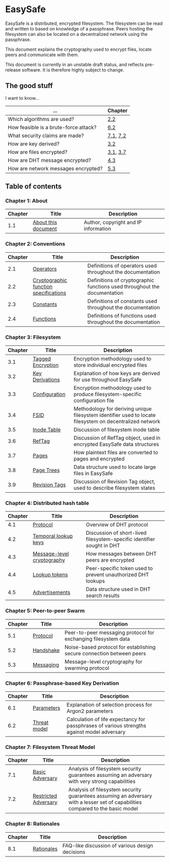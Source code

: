 
# EasySafe

EasySafe is a distributed, encrypted filesystem. The filesystem can be read and written to based on knowledge of a passphrase. Peers hosting the filesystem can also be located on a decentralized network using the passphrase.

This document explains the cryptography used to encrypt files, locate peers and communicate with them.

This document is currently in an unstable draft status, and reflects pre-release software. It is therefore highly subject to change.

## The good stuff

I want to know...

| ... | Chapter
|--|--|
| Which algorithms are used? | [2.2](https://github.com/jonasacres/easysafe-doc/blob/master/02-Conventions/02-02-crypto.md#22-cryptographic-function-specifications) |
| How feasible is a brute-force attack? | [6.2](https://github.com/jonasacres/easysafe-doc/blob/master/06-PBKDF/06-02-threat-model.md#6-passphrase-based-key-derivation) |
| What security claims are made? | [7.1](https://github.com/jonasacres/easysafe-doc/blob/master/07-FilesystemThreat/07-01-basic-adversary.md#7-filesystem-threat-model), [7.2](https://github.com/jonasacres/easysafe-doc/blob/master/07-FilesystemThreat/07-02-restricted-adversary.md#7-filesystem-threat-model)
| How are key derived? | [3.2](https://github.com/jonasacres/easysafe-doc/blob/master/03-Filesystem/03-02-key-derivations.md#3-filesystem) |
| How are files encrypted? | [3.1](https://github.com/jonasacres/easysafe-doc/blob/master/03-Filesystem/03-01-tagged-encryption.md#2-filesystem), [3.7](https://github.com/jonasacres/easysafe-doc/blob/master/03-Filesystem/03-07-pages.md#3-filesystem) |
| How are DHT message encrypted? | [4.3](https://github.com/jonasacres/easysafe-doc/blob/master/04-DHT/04-03-message-crypto.md#4-distributed-hash-table) |
| How are network messages encrypted? | [5.3](https://github.com/jonasacres/easysafe-doc/blob/master/05-P2P/05-03-messaging.md#5-peer-to-peer-swarming) |

## Table of contents

### Chapter 1: About
| Chapter | Title | Description
|-|-|-|
| 1.1 | [About this document](01-Document/01-01-about.md) | Author, copyright and IP information

### Chapter 2: Conventions
| Chapter | Title | Description
|-|-|-|
| 2.1 | [Operators](02-Conventions/02-01-operators.md) | Definitions of operators used throughout the documentation
| 2.2 | [Cryptographic function specifications](02-Conventions/02-02-crypto.md) | Definitions of cryptographic functions used throughout the documentation
| 2.3 | [Constants](02-Conventions/02-03-constants.md) | Definitions of constants used throughout the documentation
| 2.4 | [Functions](02-Conventions/02-04-functions.md) | Definitions of functions used throughout the documentation

### Chapter 3: Filesystem
| Chapter | Title | Description
|-|-|-|
| 3.1 | [Tagged Encryption](03-Filesystem/03-01-tagged-encryption.md) | Encryption methodology used to store individual encrypted files
| 3.2 | [Key Derivations](03-Filesystem/03-02-key-derivations.md) | Explanation of how keys are derived for use throughout EasySafe
| 3.3 | [Configuration](03-Filesystem/03-03-config.md) | Encryption methodology used to produce filesystem-specific configuration file
| 3.4 | [FSID](03-Filesystem/03-04-fsid.md) | Methodology for deriving unique filesystem identifier used to locate filesystem on decentralized network
| 3.5 | [Inode Table](03-Filesystem/03-05-inode-table.md) | Discussion of filesystem inode table
| 3.6 | [RefTag](03-Filesystem/03-06-reftag.md) | Discussion of RefTag object, used in encrypted EasySafe data structures
| 3.7 | [Pages](03-Filesystem/03-07-pages.md) | How plaintext files are converted to pages and encrypted
| 3.8 | [Page Trees](03-Filesystem/03-08-page-trees.md) | Data structure used to locate large files in EasySafe
| 3.9 | [Revision Tags](03-Filesystem/03-09-revision-tags.md) | Discussion of Revision Tag object, used to describe filesystem states

### Chapter 4: Distributed hash table
| Chapter | Title | Description
|-|-|-|
| 4.1 | [Protocol](04-DHT/04-01-protocol.md) | Overview of DHT protocol
| 4.2 | [Temporal lookup keys](04-DHT/04-02-temporal-lookup-keys.md) | Discussion of short-lived filesystem-specific identifier sought in DHT
| 4.3 | [Message-level cryptography](04-DHT/04-03-message-crypto.md) | How messages between DHT peers are encrypted
| 4.4 | [Lookup tokens](04-DHT/04-04-lookup-tokens.md) | Peer-specific token used to prevent unauthorized DHT lookups
| 4.5 | [Advertisements](04-DHT/04-05-advertisements.md) | Data structure used in DHT search results

### Chapter 5: Peer-to-peer Swarm
| Chapter | Title | Description |
|-|-|-|
| 5.1 | [Protocol](05-P2P/05-01-protocol.md) | Peer-to-peer messaging protocol for exchanging filesystem data
| 5.2 | [Handshake](05-P2P/05-02-handshake.md) | Noise-based protocol for establishing secure connection between peers
| 5.3 | [Messaging](05-P2P/05-03-messaging.md) | Message-level cryptography for swarming protocol

### Chapter 6: Passphrase-based Key Derivation
| Chapter | Title | Description
|-|-|-|
| 6.1 | [Parameters](06-PBKDF/06-01-parameters.md) | Explanation of selection process for Argon2 parameters
| 6.2 | [Threat model](06-PBKDF/06-02-threat-model.md) | Calculation of life expectancy for passphrases of various strengths against model adversary

### Chapter 7: Filesystem Threat Model
| Chapter | Title | Description
|-|-|-|
| 7.1 | [Basic Adversary](07-FilesystemThreat/07-01-basic-adversary.md) | Analysis of filesystem security guarantees assuming an adversary with very strong capabilities
| 7.2 | [Restricted Adversary](07-FilesystemThreat/07-02-restricted-adversary.md) | Analysis of filesystem security guarantees assuming an adversary with a lesser set of capabilities compared to the basic model

### Chapter 8: Rationales
| Chapter | Title | Description
|-|-|-|
| 8.1 | [Rationales](08-Discussion/08-01-rationales.md) | FAQ-like discussion of various design decisions
